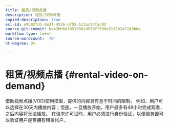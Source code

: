 ```yaml
---
title: 租赁/视频点播
description: 租赁/视频点播
copied-description: true
exl-id: e9b02fd1-0e3f-4526-af55-1c2ac54fac83
source-git-commit: be43bbbd1051886c8979ff590a3197b2a7249b6a
workflow-type: tm+mt
source-wordcount: '76'
ht-degree: 0%

---
```


# 租赁/视频点播 {#rental-video-on-demand}

借助视频点播(VOD)使用模型，提供的内容具有基于时间的限制。 例如，用户可以选择在30天内播放内容；但是，一旦播放开始，用户最多有48小时完成观看，之后内容将无法播放。 在请求许可证时，用户必须进行身份验证，以便服务器可以验证用户是否拥有租赁帐户。
